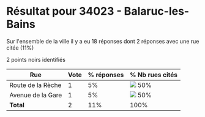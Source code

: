 # Résultat pour 34023 - Balaruc-les-Bains

Sur l'ensemble de la ville il y a eu 18 réponses dont 2 réponses avec une rue citée (11%)

2 points noirs identifiés

| Rue | Vote | % réponses | % Nb rues cités|
|-----|------|------------|----------------|
| Route de la Rèche | 1 | 5% | <img src="../../img/bar_50.gif" />&nbsp;50%|
| Avenue de la Gare | 1 | 5% | <img src="../../img/bar_50.gif" />&nbsp;50%|
| **Total** | 2 | 11% | 100%|

